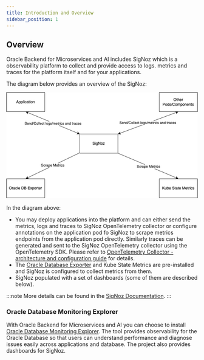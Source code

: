 ```yaml
---
title: Introduction and Overview
sidebar_position: 1
---
```

## Overview

Oracle Backend for Microservices and AI includes SigNoz which is a observability platform to collect and provide access to logs. metrics and traces for the platform itself and for your applications.

The diagram below provides an overview of the SigNoz:

![Observability Overview](images/observability-overview.png)

In the diagram above:

- You may deploy applications into the platform and can either send the metrics, logs and traces to SigNoz OpenTelemetry collector or configure annotations on the application pod fo SigNoz to scrape metrics endpoints from the application pod directly. Similarly traces can be generated and sent to the SigNoz OpenTelemetry collector using the OpenTelemetry SDK. Please refer to [OpenTelemetry Collector - architecture and configuration guide](https://signoz.io/blog/opentelemetry-collector-complete-guide/) for details.
- The [Oracle Database Exporter](https://github.com/oracle/oracle-db-appdev-monitoring) and Kube State Metrics are pre-installed and SigNoz is configured to collect metrics from them.
- SigNoz populated with a set of dashboards (some of them are described below).

:::note
More details can be found in the [SigNoz Documentation](https://signoz.io/docs/introduction/).
:::

### Oracle Database Monitoring Explorer

With Oracle Backend for Microservices and AI you can choose to install [Oracle Database Monitoring Explorer](https://oracle.github.io/oracle-db-appdev-monitoring/). The tool provides observability for the Oracle Database so that users can understand performance and diagnose issues easily across applications and database. The project also provides dashboards for SigNoz.
